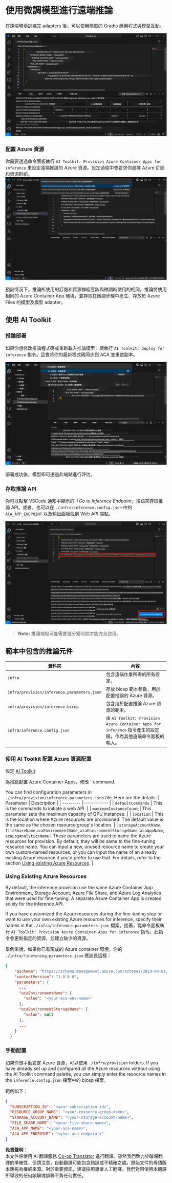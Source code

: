 <!--
CO_OP_TRANSLATOR_METADATA:
{
  "original_hash": "a54cd3d65b6963e4e8ce21e143c3ab04",
  "translation_date": "2025-05-08T05:58:07+00:00",
  "source_file": "md/01.Introduction/03/Remote_Interence.md",
  "language_code": "tw"
}
-->
# 使用微調模型進行遠端推論

在遠端環境訓練完 adapters 後，可以使用簡單的 Gradio 應用程式與模型互動。

![Fine-tune complete](../../../../../translated_images/log-finetuning-res.7b92254e7e822c7ffbec00f51a29199b0a53cefdd7fd2ce8330e4f787d98a94a.tw.png)

### 配置 Azure 資源
你需要透過命令面板執行 `AI Toolkit: Provision Azure Container Apps for inference` 來設定遠端推論的 Azure 資源。設定過程中會要求你選擇 Azure 訂閱和資源群組。  
![Provision Inference Resource](../../../../../translated_images/command-provision-inference.467afc8d351642fc03bc2ae439330ad1253da4f08ed8a8e98cdf89ca5c7ae4c5.tw.png)
   
預設情況下，推論所使用的訂閱和資源群組應該與微調時使用的相同。推論將使用相同的 Azure Container App 環境，並存取在微調步驟中產生、存放於 Azure Files 的模型及模型 adapter。

## 使用 AI Toolkit 

### 推論部署  
如果你想修改推論程式碼或重新載入推論模型，請執行 `AI Toolkit: Deploy for inference` 指令。這會將你的最新程式碼同步到 ACA 並重啟副本。

![Deploy for inference](../../../../../translated_images/command-deploy.9adb4e310dd0b0aec6bb518f3c5b19a945ca040216da11e210666ad0330702ea.tw.png)

部署成功後，模型即可透過此端點進行評估。

### 存取推論 API

你可以點擊 VSCode 通知中顯示的「*Go to Inference Endpoint*」按鈕來存取推論 API。或者，也可以在 `./infra/inference.config.json` 中的 `ACA_APP_ENDPOINT` 以及輸出面板找到 Web API 端點。

![App Endpoint](../../../../../translated_images/notification-deploy.446e480a44b1be5848fd31391c467b8d42c2db1d5daffa2250c9fcd3d8486164.tw.png)

> **Note:** 推論端點可能需要幾分鐘時間才能完全啟用。

## 範本中包含的推論元件
 
| 資料夾 | 內容 |
| ------ |--------- |
| `infra` | 包含遠端作業所需的所有設定。 |
| `infra/provision/inference.parameters.json` | 存放 bicep 範本參數，用於配置推論的 Azure 資源。 |
| `infra/provision/inference.bicep` | 包含用於配置推論 Azure 資源的範本。 |
| `infra/inference.config.json` | 由 `AI Toolkit: Provision Azure Container Apps for inference` 指令產生的設定檔，作為其他遠端命令面板的輸入。 |

### 使用 AI Toolkit 配置 Azure 資源配置
設定 [AI Toolkit](https://marketplace.visualstudio.com/items?itemName=ms-windows-ai-studio.windows-ai-studio)

為推論配置 Azure Container Apps，修改 ` command.

You can find configuration parameters in `./infra/provision/inference.parameters.json` file. Here are the details:
| Parameter | Description |
| --------- |------------ |
| `defaultCommands` | This is the commands to initiate a web API. |
| `maximumInstanceCount` | This parameter sets the maximum capacity of GPU instances. |
| `location` | This is the location where Azure resources are provisioned. The default value is the same as the chosen resource group's location. |
| `storageAccountName`, `fileShareName` `acaEnvironmentName`, `acaEnvironmentStorageName`, `acaAppName`,  `acaLogAnalyticsName` | These parameters are used to name the Azure resources for provision. By default, they will be same to the fine-tuning resource name. You can input a new, unused resource name to create your own custom-named resources, or you can input the name of an already existing Azure resource if you'd prefer to use that. For details, refer to the section [Using existing Azure Resources](../../../../../md/01.Introduction/03). |

### Using Existing Azure Resources

By default, the inference provision use the same Azure Container App Environment, Storage Account, Azure File Share, and Azure Log Analytics that were used for fine-tuning. A separate Azure Container App is created solely for the inference API. 

If you have customized the Azure resources during the fine-tuning step or want to use your own existing Azure resources for inference, specify their names in the `./infra/inference.parameters.json` 檔案。接著，從命令面板執行 `AI Toolkit: Provision Azure Container Apps for inference` 指令。此指令會更新指定的資源，並建立缺少的資源。

舉例來說，如果你已有現成的 Azure container 環境，你的 `./infra/finetuning.parameters.json` 應該長這樣：

```json
{
    "$schema": "https://schema.management.azure.com/schemas/2019-04-01/deploymentParameters.json#",
    "contentVersion": "1.0.0.0",
    "parameters": {
      ...
      "acaEnvironmentName": {
        "value": "<your-aca-env-name>"
      },
      "acaEnvironmentStorageName": {
        "value": null
      },
      ...
    }
  }
```

### 手動配置  
如果你想手動設定 Azure 資源，可以使用 `./infra/provision` folders. If you have already set up and configured all the Azure resources without using the AI Toolkit command palette, you can simply enter the resource names in the `inference.config.json` 檔案中的 bicep 檔案。

範例如下：

```json
{
  "SUBSCRIPTION_ID": "<your-subscription-id>",
  "RESOURCE_GROUP_NAME": "<your-resource-group-name>",
  "STORAGE_ACCOUNT_NAME": "<your-storage-account-name>",
  "FILE_SHARE_NAME": "<your-file-share-name>",
  "ACA_APP_NAME": "<your-aca-name>",
  "ACA_APP_ENDPOINT": "<your-aca-endpoint>"
}
```

**免責聲明**：  
本文件係使用 AI 翻譯服務 [Co-op Translator](https://github.com/Azure/co-op-translator) 進行翻譯。雖然我們致力於確保翻譯的準確性，但請注意，自動翻譯可能包含錯誤或不精確之處。原始文件的母語版本應視為權威來源。對於重要資訊，建議採用專業人工翻譯。我們對因使用本翻譯所導致的任何誤解或誤釋不負任何責任。